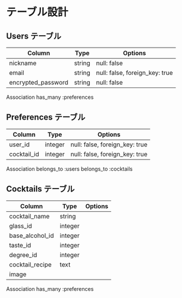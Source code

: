 # テーブル設計

## Users テーブル

| Column             | Type   | Options                        |
|--------------------|--------|--------------------------------|
| nickname           | string | null: false                    |
| email              | string | null: false, foreign_key: true |
| encrypted_password | string | null: false                    |

Association
 has_many :preferences

## Preferences テーブル

| Column      | Type    | Options                        |
|-------------|---------|--------------------------------|
| user_id     | integer | null: false, foreign_key: true |
| cocktail_id | integer | null: false, foreign_key: true |

Association
 belongs_to :users
 belongs_to :cocktails

 ## Cocktails テーブル

| Column          | Type    | Options                        |
|-----------------|---------|--------------------------------|
| cocktail_name   | string  |                                |
| glass_id        | integer |                                |
| base_alcohol_id | integer |                                |
| taste_id        | integer |                                |
| degree_id       | integer |                                |
| cocktail_recipe | text    |                                |
| image           |         |                                |

Association
 has_many :preferences